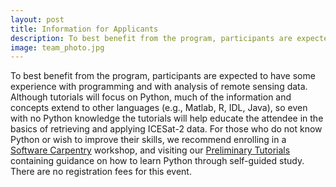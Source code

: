```yaml
---
layout: post
title: Information for Applicants
description: To best benefit from the program, participants are expected to have some experience with programming and with analysis of remote sensing data. Although tutorials will focus on Python, much of the information and concepts extend to other languages (e.g., Matlab, R, IDL, Java), so even with no Python knowledge the tutorials will help educate the attendee in the basics of retrieving and applying ICESat-2 data. For those who do not know Python or wish to improve their skills, we recommend enrolling in a <a href="https://software-carpentry.org/">Software Carpentry</a> workshop, and visiting our <a href="https://icesat-2hackweek.github.io/preliminary/">Preliminary Tutorials</a> containing guidance on how to learn Python through self-guided study. There are no registration fees for this event.
image: team_photo.jpg
---
```

To best benefit from the program, participants are expected to have some experience with programming and with analysis of remote sensing data. Although tutorials will focus on Python, much of the information and concepts extend to other languages (e.g., Matlab, R, IDL, Java), so even with no Python knowledge the tutorials will help educate the attendee in the basics of retrieving and applying ICESat-2 data. For those who do not know Python or wish to improve their skills, we recommend enrolling in a <a href="https://software-carpentry.org/">Software Carpentry</a> workshop, and visiting our <a href="https://icesat-2hackweek.github.io/preliminary/">Preliminary Tutorials</a> containing guidance on how to learn Python through self-guided study. There are no registration fees for this event.




